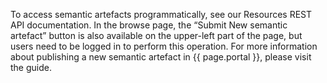 To access semantic artefacts programmatically, see our Resources REST API documentation.
In the browse page, the “Submit New semantic artefact” button is also available on the upper-left part of the page, but users need to be logged in to perform this operation.
For more information about publishing a new semantic artefact in {{ page.portal }}, please visit
the guide.
